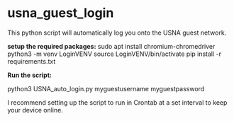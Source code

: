 # usna_guest_login


This python script will automatically log you onto the USNA guest network.

**setup the required packages:**
sudo apt install chromium-chromedriver
python3 -m venv LoginVENV
source LoginVENV/bin/activate
pip install -r requirements.txt


**Run the script:**

python3 USNA_auto_login.py myguestusername myguestpassword




I recommend setting up the script to run in Crontab at a set interval to keep your device online.
